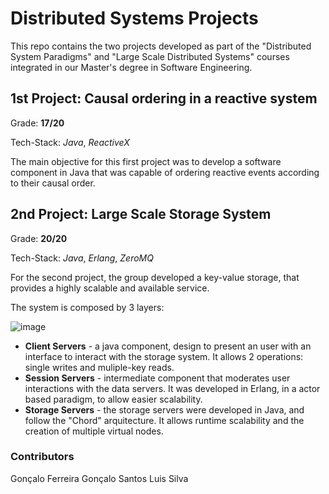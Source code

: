 # Distributed Systems Projects

This repo contains the two projects developed as part of the "Distributed System Paradigms" and "Large Scale Distributed Systems" courses integrated in our Master's degree in Software Engineering.

## 1st Project: Causal ordering in a reactive system

Grade: **17/20**  

Tech-Stack: *Java*, *ReactiveX*

The main objective for this first project was to develop a software component in Java that was capable of ordering reactive events according to their causal order. 

## 2nd Project: Large Scale Storage System

Grade: **20/20**  

Tech-Stack: *Java*, *Erlang*, *ZeroMQ*

For the second project, the group developed a key-value storage, that provides a highly scalable and available service.

The system is composed by 3 layers:

![image](https://github.com/GoncaloPereiraFigueiredoFerreira/Distributed-Systems-Projects/assets/62027657/54c9ce66-426b-42b1-800e-01c6fbd981f1)

- **Client Servers** - a java component, design to present an user with an interface to interact with the storage system. It allows 2 operations: single writes and muliple-key reads.
- **Session Servers** - intermediate component that moderates user interactions with the data servers. It was developed in Erlang, in a actor based paradigm, to allow easier scalability.
- **Storage Servers** - the storage servers were developed in Java, and follow the "Chord" arquitecture. It allows runtime scalability and the creation of multiple virtual nodes.


### Contributors
Gonçalo Ferreira
Gonçalo Santos
Luis Silva



